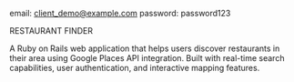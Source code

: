email: client_demo@example.com
password: password123		

RESTAURANT FINDER

A Ruby on Rails web application that helps users discover restaurants in their area using Google Places API integration.
Built with real-time search capabilities, user authentication, and interactive mapping features.

